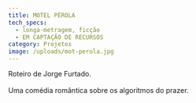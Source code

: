 ```yaml
---
title: MOTEL PÉROLA
tech_specs:
  - longa-metragem, ficção
  - EM CAPTAÇÃO DE RECURSOS
category: Projetos
image: /uploads/mot-perola.jpg
---
```

Roteiro de Jorge Furtado.\
\
Uma comédia romântica sobre os algoritmos do prazer.
